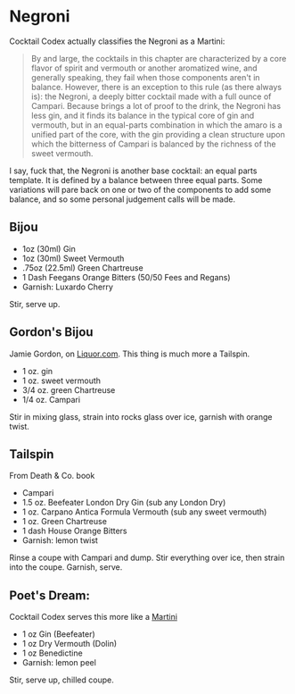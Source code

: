 # Negroni

Cocktail Codex actually classifies the Negroni as a Martini:

> By and large, the cocktails in this chapter are characterized by a core flavor
> of spirit and vermouth or another aromatized wine, and generally speaking,
> they fail when those components aren't in balance. However, there is an
> exception to this rule (as there always is): the Negroni, a deeply bitter
> cocktail made with a full ounce of Campari. Because brings a lot of proof to
> the drink, the Negroni has less gin, and it finds its balance in the typical
> core of gin and vermouth, but in an equal-parts combination in which the amaro
> is a unified part of the core, with the gin providing a clean structure upon
> which the bitterness of Campari is balanced by the richness of the sweet
> vermouth.  

I say, fuck that, the Negroni is another base cocktail: an equal parts template.
It is defined by a balance between three equal parts. Some variations will pare
back on one or two of the components to add some balance, and so some personal
judgement calls will be made.

## Bijou

- 1oz (30ml) Gin
- 1oz (30ml) Sweet Vermouth
- .75oz (22.5ml) Green Chartreuse
- 1 Dash Feegans Orange Bitters (50/50 Fees and Regans)
- Garnish: Luxardo Cherry

Stir, serve up.


## Gordon's Bijou
Jamie Gordon, on [Liquor.com](https://www.liquor.com/recipes/bijou/). This thing
is much more a Tailspin.

- 1 oz. gin
- 1 oz. sweet vermouth
- 3/4 oz. green Chartreuse
- 1/4 oz. Campari

Stir in mixing glass, strain into rocks glass over ice, garnish with orange
twist.


## Tailspin
From Death & Co. book

- Campari
- 1.5 oz. Beefeater London Dry Gin (sub any London Dry)
- 1 oz. Carpano Antica Formula Vermouth (sub any sweet vermouth)
- 1 oz. Green Chartreuse
- 1 dash House Orange Bitters
- Garnish: lemon twist

Rinse a coupe with Campari and dump. Stir everything over ice, then strain into
the coupe. Garnish, serve.


## Poet's Dream:
Cocktail Codex serves this more like a [Martini](martini.md)

- 1 oz Gin (Beefeater)
- 1 oz Dry Vermouth (Dolin)
- 1 oz Benedictine
- Garnish: lemon peel

Stir, serve up, chilled coupe.
